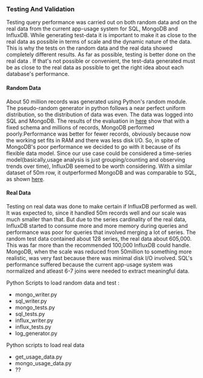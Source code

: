 ### Testing And Validation 
Testing query performance was carried out on both random data and on the real data from the current app-usage system for SQL, MongoDB and InfluxDB. While generating test-data it is important to make it as close to the real data as possible in terms of scale and the dynamic nature of the data. This is why the tests on the random data and the real data showed completely different results. As far as possible, testing is better done on the real data . If that's not possible or convenient, the test-data generated must be as close to the real data as possible to get the right idea about each database's performance.
#### Random Data 
About 50 million records was generated using Python's random module. The pseudo-random generator in python follows a near perfect uniform distribution, so the distribution of data was even. The data was logged into SQL and MongoDB. The results of the evaluation in [here]() show that with a fixed schema and millions of records, MongoDB performed poorly.Performance was better for fewer records, obviously because now the working set fits in RAM and there was less disk I/O. So, in spite of MongoDB's poor performance we decided to go with it because of its flexible data model. Since our use case could be considered a time-series model(basically,usage analysis is just grouping/counting and observing trends over time), InfluxDB seemed to be worth considering. With a similar dataset of 50m row, it outperformed MongoDB and was comparable to SQL, as shown [here]().

#### Real Data 
Testing on real data was done to make certain if InfluxDB performed as well. It was expected to, since it handled 50m records well and our scale was much smaller than that. But due to the series cardinality of the real data, InfluxDB started to consume more and more memory during queries and performance was poor for queries that involved merging a lot of series. The random test data contained about 128 series, the real data about 605,000. This was far more than the recommended 100,000 InfluxDB could handle. MongoDB, when the scale was reduced from 50million to something more realistic, was very fast because there was minimal disk I/O involved. SQL's performance suffered because the current app-usage system was normalized and atleast 6-7 joins were needed to extract meaningful data.


Python Scripts to load random data and test :
* mongo_writer.py
* sql_writer.py
* mongo_tests.py
* sql_tests.py
* influx_writer.py
* influx_tests.py
* log_generator.py

Python scripts to load real data 
* get_usage_data.py
* mongo_usage_data.py
* ??

